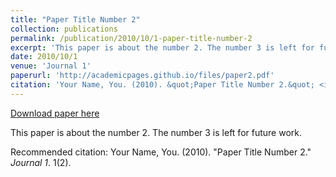 ```yaml
---
title: "Paper Title Number 2"
collection: publications
permalink: /publication/2010/10/1-paper-title-number-2
excerpt: 'This paper is about the number 2. The number 3 is left for future work.'
date: 2010/10/1
venue: 'Journal 1'
paperurl: 'http://academicpages.github.io/files/paper2.pdf'
citation: 'Your Name, You. (2010). &quot;Paper Title Number 2.&quot; <i>Journal 1</i>. 1(2).'
---
```


<a href='http://academicpages.github.io/files/paper2.pdf'>Download paper here</a>

This paper is about the number 2. The number 3 is left for future work.

Recommended citation: Your Name, You. (2010). "Paper Title Number 2." <i>Journal 1</i>. 1(2).